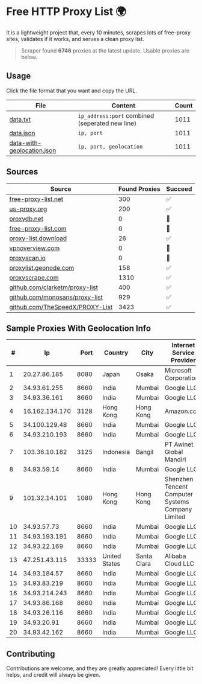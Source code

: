 
# Free HTTP Proxy List 🌍

It is a lightweight project that, every 10 minutes, scrapes lots of free-proxy sites, validates if it works, and serves a clean proxy list.


> Scraper found **6746** proxies at the latest update. Usable proxies are below.

## Usage

Click the file format that you want and copy the URL.


|File|Content|Count|
|----|-------|-----|
|[data.txt](https://raw.githubusercontent.com/themiralay/Proxy-List-World/master/data.txt)|`ip_address:port` combined (seperated new line)|1011|
|[data.json](https://raw.githubusercontent.com/themiralay/Proxy-List-World/master/data.json)|`ip, port`|1011|
|[data-with-geolocation.json](https://raw.githubusercontent.com/themiralay/Proxy-List-World/master/data-with-geolocation.json)|`ip, port, geolocation`|1011|

## Sources

|Source|Found Proxies|Succeed|
|------|-------------|-------|
|[free-proxy-list.net](https://free-proxy-list.net)|300|✅|
|[us-proxy.org](https://www.us-proxy.org)|200|✅|
|[proxydb.net](http://proxydb.net)|0|🚫|
|[free-proxy-list.com](https://free-proxy-list.com/?page=&port=&type%5B%5D=http&type%5B%5D=https&up_time=0&search=Search)|0|🚫|
|[proxy-list.download](https://www.proxy-list.download/HTTP)|26|✅|
|[vpnoverview.com](https://vpnoverview.com/privacy/anonymous-browsing/free-proxy-servers)|0|🚫|
|[proxyscan.io](https://www.proxyscan.io)|0|🚫|
|[proxylist.geonode.com](https://proxylist.geonode.com/api/proxy-list?limit=300&page=1&sort_by=lastChecked&sort_type=desc&protocols=http,https)|158|✅|
|[proxyscrape.com](https://api.proxyscrape.com/v2/?request=displayproxies&protocol=http&timeout=10000&country=all&ssl=all&anonymity=all)|1310|✅|
|[github.com/clarketm/proxy-list](https://raw.githubusercontent.com/clarketm/proxy-list/master/proxy-list-raw.txt)|400|✅|
|[github.com/monosans/proxy-list](https://raw.githubusercontent.com/monosans/proxy-list/main/proxies/http.txt)|929|✅|
|[github.com/TheSpeedX/PROXY-List](https://raw.githubusercontent.com/TheSpeedX/PROXY-List/master/http.txt)|3423|✅|


## Sample Proxies With Geolocation Info

|#|Ip|Port|Country|City|Internet Service Provider|
|-|--|----|-------|----|-------------------------|
|1|20.27.86.185|8080|Japan|Osaka|Microsoft Corporation|
|2|34.93.61.255|8660|India|Mumbai|Google LLC|
|3|34.93.36.161|8660|India|Mumbai|Google LLC|
|4|16.162.134.170|3128|Hong Kong|Hong Kong|Amazon.com|
|5|34.100.129.48|8660|India|Mumbai|Google LLC|
|6|34.93.210.193|8660|India|Mumbai|Google LLC|
|7|103.36.10.182|3125|Indonesia|Bangil|PT Awinet Global Mandiri|
|8|34.93.59.14|8660|India|Mumbai|Google LLC|
|9|101.32.14.101|1080|Hong Kong|Hong Kong|Shenzhen Tencent Computer Systems Company Limited|
|10|34.93.57.73|8660|India|Mumbai|Google LLC|
|11|34.93.193.191|8660|India|Mumbai|Google LLC|
|12|34.93.22.169|8660|India|Mumbai|Google LLC|
|13|47.251.43.115|33333|United States|Santa Clara|Alibaba Cloud LLC|
|14|34.93.184.57|8660|India|Mumbai|Google LLC|
|15|34.93.83.219|8660|India|Mumbai|Google LLC|
|16|34.93.214.243|8660|India|Mumbai|Google LLC|
|17|34.93.86.168|8660|India|Mumbai|Google LLC|
|18|34.93.26.116|8660|India|Mumbai|Google LLC|
|19|34.93.20.91|8660|India|Mumbai|Google LLC|
|20|34.93.42.162|8660|India|Mumbai|Google LLC|



## Contributing

Contributions are welcome, and they are greatly appreciated! Every
little bit helps, and credit will always be given.

